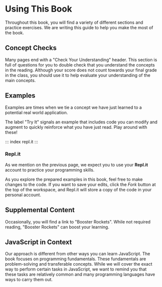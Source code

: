 # Using This Book

Throughout this book, you will find a variety of different sections and
practice exercises. We are writing this guide to help you make the most
of the book.

## Concept Checks

Many pages end with a \"Check Your Understanding\" header. This section
is full of questions for you to double check that you understand the
concepts in the reading. Although your score does not count towards your
final grade in the class, you should use it to help evaluate your
understanding of the main concepts.

## Examples

Examples are times when we tie a concept we have just learned to a
potential real world application.

The label \"Try It\" signals an example that includes code you can
modify and augment to quickly reinforce what you have just read. Play
around with these!

::: index
repl.it
:::

### Repl.it

As we mention on the previous page, we expect you to use your
**Repl.it** account to practice your programming skills.

As you explore the prepared examples in this book, feel free to make
changes to the code. If you want to save your edits, click the *Fork*
button at the top of the workspace, and Repl.it will store a copy of the
code in your personal account.

## Supplemental Content

Occasionally, you will find a link to \"Booster Rockets\". While not
required reading, \"Booster Rockets\" can boost your learning.

## JavaScript in Context

Our approach is different from other ways you can learn JavaScript. The
book focuses on programming fundamentals. These fundamentals are
problem-solving and transferable concepts. While we will cover the exact
way to perform certain tasks in JavaScript, we want to remind you that
these tasks are relatively common and many programming languages have
ways to carry them out.
